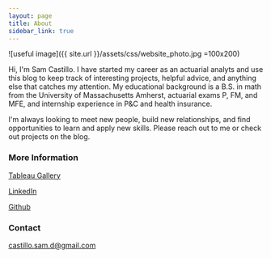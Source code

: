 ```yaml
---
layout: page
title: About
sidebar_link: true
---
```


![useful image]({{ site.url }}/assets/css/website_photo.jpg =100x200)

Hi, I'm Sam Castillo.  I have started my career as an actuarial analyts and use this blog to keep track of interesting projects, helpful advice, and anything else that catches my attention.  My educational background is a B.S. in math from the University of Massachusetts Amherst, actuarial exams P, FM, and MFE, and internship experience in P&C and health insurance.

I'm always looking to meet new people, build new relationships, and find opportunities to learn and apply new skills. Please reach out to me or check out projects on the blog.

### More Information

[Tableau Gallery](public.tableau.com/profile/samuel.castillo#!/)

[LinkedIn](https://www.linkedin.com/in/sdcastillo/)

[Github](https://github.com/sdcastillo)

### Contact 

[castillo.sam.d@gmail.com](mailto:castillo.sam.d@gmail.com)
